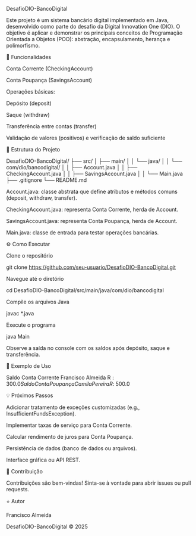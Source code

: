 DesafioDIO-BancoDigital

Este projeto é um sistema bancário digital implementado em Java, desenvolvido como parte do desafio da Digital Innovation One (DIO). O objetivo é aplicar e demonstrar os principais conceitos de Programação Orientada a Objetos (POO): abstração, encapsulamento, herança e polimorfismo.

:pushpin: Funcionalidades

Conta Corrente (CheckingAccount)

Conta Poupança (SavingsAccount)

Operações básicas:

Depósito (deposit)

Saque (withdraw)

Transferência entre contas (transfer)

Validação de valores (positivos) e verificação de saldo suficiente

:file_folder: Estrutura do Projeto

DesafioDIO-BancoDigital/
├── src/
│   ├── main/
│   │   └── java/
│   │       └── com/dio/bancodigital/
│   │           ├── Account.java
│   │           ├── CheckingAccount.java
│   │           ├── SavingsAccount.java
│   │           └── Main.java
├── .gitignore
└── README.md

Account.java: classe abstrata que define atributos e métodos comuns (deposit, withdraw, transfer).

CheckingAccount.java: representa Conta Corrente, herda de Account.

SavingsAccount.java: representa Conta Poupança, herda de Account.

Main.java: classe de entrada para testar operações bancárias.

:gear: Como Executar

Clone o repositório

git clone https://github.com/seu-usuario/DesafioDIO-BancoDigital.git

Navegue até o diretório

cd DesafioDIO-BancoDigital/src/main/java/com/dio/bancodigital

Compile os arquivos Java

javac *.java

Execute o programa

java Main

Observe a saída no console com os saldos após depósito, saque e transferência.

:memo: Exemplo de Uso

Saldo Conta Corrente Francisco Almeida R$: 300.0
Saldo Conta Poupança Camila Pereira R$: 500.0

:bulb: Próximos Passos

Adicionar tratamento de exceções customizadas (e.g., InsufficientFundsException).

Implementar taxas de serviço para Conta Corrente.

Calcular rendimento de juros para Conta Poupança.

Persistência de dados (banco de dados ou arquivos).

Interface gráfica ou API REST.

:handshake: Contribuição

Contribuições são bem-vindas! Sinta-se à vontade para abrir issues ou pull requests.

:star: Autor

Francisco Almeida

DesafioDIO-BancoDigital © 2025
